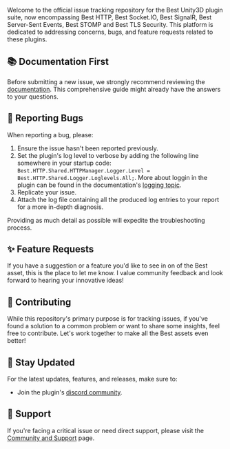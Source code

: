﻿Welcome to the official issue tracking repository for the Best Unity3D plugin suite, now encompassing Best HTTP, Best Socket.IO, Best SignalR, Best Server-Sent Events, Best STOMP and Best TLS Security. This platform is dedicated to addressing concerns, bugs, and feature requests related to these plugins.

## 📚 Documentation First

Before submitting a new issue, we strongly recommend reviewing the [documentation](https://bestdocshub.pages.dev/). 
This comprehensive guide might already have the answers to your questions.

## 🐛 Reporting Bugs

When reporting a bug, please:

1. Ensure the issue hasn't been reported previously.
2. Set the plugin's log level to verbose by adding the following line somewhere in your startup code: `Best.HTTP.Shared.HTTPManager.Logger.Level = Best.HTTP.Shared.Logger.Loglevels.All;`. More about loggin in the plugin can be found in the documentation's [logging topic](https://bestdocshub.pages.dev/Shared/logging/).
3. Replicate your issue.
4. Attach the log file containing all the produced log entries to your report for a more in-depth diagnosis.

Providing as much detail as possible will expedite the troubleshooting process.

## ✨ Feature Requests

If you have a suggestion or a feature you'd like to see in on of the Best asset, this is the place to let me know. 
I value community feedback and look forward to hearing your innovative ideas!

## 🤝 Contributing

While this repository's primary purpose is for tracking issues, if you've found a solution to a common problem or want to share some insights, feel free to contribute. 
Let's work together to make all the Best assets even better!

## 📣 Stay Updated

For the latest updates, features, and releases, make sure to:

- Join the plugin's [discord community](https://discord.gg/yD9tXwQ).
  
## 🚀 Support

If you're facing a critical issue or need direct support, please visit the [Community and Support](https://bestdocshub.pages.dev/Shared/support/) page.
